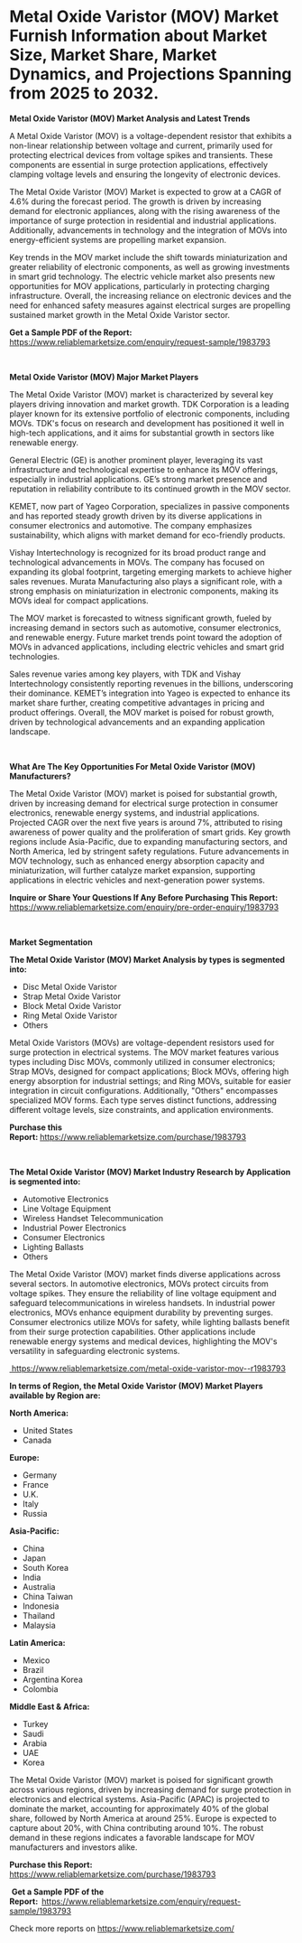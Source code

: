 <p><h1>Metal Oxide Varistor (MOV) Market Furnish Information about Market Size, Market Share, Market Dynamics, and Projections Spanning from 2025 to 2032.</h1></p><p><strong>Metal Oxide Varistor (MOV) Market Analysis and Latest Trends</strong></p>
<p><p>A Metal Oxide Varistor (MOV) is a voltage-dependent resistor that exhibits a non-linear relationship between voltage and current, primarily used for protecting electrical devices from voltage spikes and transients. These components are essential in surge protection applications, effectively clamping voltage levels and ensuring the longevity of electronic devices.</p><p>The Metal Oxide Varistor (MOV) Market is expected to grow at a CAGR of 4.6% during the forecast period. The growth is driven by increasing demand for electronic appliances, along with the rising awareness of the importance of surge protection in residential and industrial applications. Additionally, advancements in technology and the integration of MOVs into energy-efficient systems are propelling market expansion. </p><p>Key trends in the MOV market include the shift towards miniaturization and greater reliability of electronic components, as well as growing investments in smart grid technology. The electric vehicle market also presents new opportunities for MOV applications, particularly in protecting charging infrastructure. Overall, the increasing reliance on electronic devices and the need for enhanced safety measures against electrical surges are propelling sustained market growth in the Metal Oxide Varistor sector.</p></p>
<p><strong>Get a Sample PDF of the Report:&nbsp;</strong> <a href="https://www.reliablemarketsize.com/enquiry/request-sample/1983793?utm_campaign=2289&utm_medium=2&utm_source=Github&utm_content=ia&utm_term=13022025&utm_id=metal-oxide-varistor-mov">https://www.reliablemarketsize.com/enquiry/request-sample/1983793</a></p>
<p>&nbsp;</p>
<p><strong>Metal Oxide Varistor (MOV) Major Market Players</strong></p>
<p><p>The Metal Oxide Varistor (MOV) market is characterized by several key players driving innovation and market growth. TDK Corporation is a leading player known for its extensive portfolio of electronic components, including MOVs. TDK's focus on research and development has positioned it well in high-tech applications, and it aims for substantial growth in sectors like renewable energy.</p><p>General Electric (GE) is another prominent player, leveraging its vast infrastructure and technological expertise to enhance its MOV offerings, especially in industrial applications. GE’s strong market presence and reputation in reliability contribute to its continued growth in the MOV sector.</p><p>KEMET, now part of Yageo Corporation, specializes in passive components and has reported steady growth driven by its diverse applications in consumer electronics and automotive. The company emphasizes sustainability, which aligns with market demand for eco-friendly products.</p><p>Vishay Intertechnology is recognized for its broad product range and technological advancements in MOVs. The company has focused on expanding its global footprint, targeting emerging markets to achieve higher sales revenues. Murata Manufacturing also plays a significant role, with a strong emphasis on miniaturization in electronic components, making its MOVs ideal for compact applications.</p><p>The MOV market is forecasted to witness significant growth, fueled by increasing demand in sectors such as automotive, consumer electronics, and renewable energy. Future market trends point toward the adoption of MOVs in advanced applications, including electric vehicles and smart grid technologies.</p><p>Sales revenue varies among key players, with TDK and Vishay Intertechnology consistently reporting revenues in the billions, underscoring their dominance. KEMET’s integration into Yageo is expected to enhance its market share further, creating competitive advantages in pricing and product offerings. Overall, the MOV market is poised for robust growth, driven by technological advancements and an expanding application landscape.</p></p>
<p>&nbsp;</p>
<p><strong>What Are The Key Opportunities For Metal Oxide Varistor (MOV) Manufacturers?</strong></p>
<p><p>The Metal Oxide Varistor (MOV) market is poised for substantial growth, driven by increasing demand for electrical surge protection in consumer electronics, renewable energy systems, and industrial applications. Projected CAGR over the next five years is around 7%, attributed to rising awareness of power quality and the proliferation of smart grids. Key growth regions include Asia-Pacific, due to expanding manufacturing sectors, and North America, led by stringent safety regulations. Future advancements in MOV technology, such as enhanced energy absorption capacity and miniaturization, will further catalyze market expansion, supporting applications in electric vehicles and next-generation power systems.</p></p>
<p><strong>Inquire or Share Your Questions If Any Before Purchasing This Report:</strong> <a href="https://www.reliablemarketsize.com/enquiry/pre-order-enquiry/1983793?utm_campaign=2289&utm_medium=2&utm_source=Github&utm_content=ia&utm_term=13022025&utm_id=metal-oxide-varistor-mov">https://www.reliablemarketsize.com/enquiry/pre-order-enquiry/1983793</a></p>
<p>&nbsp;</p>
<p><strong>Market Segmentation</strong></p>
<p><strong>The Metal Oxide Varistor (MOV) Market Analysis by types is segmented into:</strong></p>
<p><ul><li>Disc Metal Oxide Varistor</li><li>Strap Metal Oxide Varistor</li><li>Block Metal Oxide Varistor</li><li>Ring Metal Oxide Varistor</li><li>Others</li></ul></p>
<p><p>Metal Oxide Varistors (MOVs) are voltage-dependent resistors used for surge protection in electrical systems. The MOV market features various types including Disc MOVs, commonly utilized in consumer electronics; Strap MOVs, designed for compact applications; Block MOVs, offering high energy absorption for industrial settings; and Ring MOVs, suitable for easier integration in circuit configurations. Additionally, "Others" encompasses specialized MOV forms. Each type serves distinct functions, addressing different voltage levels, size constraints, and application environments.</p></p>
<p><strong>Purchase this Report:&nbsp;</strong><a href="https://www.reliablemarketsize.com/purchase/1983793?utm_campaign=2289&utm_medium=2&utm_source=Github&utm_content=ia&utm_term=13022025&utm_id=metal-oxide-varistor-mov">https://www.reliablemarketsize.com/purchase/1983793</a></p>
<p>&nbsp;</p>
<p><strong>The Metal Oxide Varistor (MOV) Market Industry Research by Application is segmented into:</strong></p>
<p><ul><li>Automotive Electronics</li><li>Line Voltage Equipment</li><li>Wireless Handset Telecommunication</li><li>Industrial Power Electronics</li><li>Consumer Electronics</li><li>Lighting Ballasts</li><li>Others</li></ul></p>
<p><p>The Metal Oxide Varistor (MOV) market finds diverse applications across several sectors. In automotive electronics, MOVs protect circuits from voltage spikes. They ensure the reliability of line voltage equipment and safeguard telecommunications in wireless handsets. In industrial power electronics, MOVs enhance equipment durability by preventing surges. Consumer electronics utilize MOVs for safety, while lighting ballasts benefit from their surge protection capabilities. Other applications include renewable energy systems and medical devices, highlighting the MOV's versatility in safeguarding electronic systems.</p></p>
<p><a href="https://www.reliablemarketsize.com/metal-oxide-varistor-mov--r1983793?utm_campaign=2289&utm_medium=2&utm_source=Github&utm_content=ia&utm_term=13022025&utm_id=metal-oxide-varistor-mov">&nbsp;https://www.reliablemarketsize.com/metal-oxide-varistor-mov--r1983793</a></p>
<p><strong>In terms of Region, the Metal Oxide Varistor (MOV) Market Players available by Region are:</strong></p>
<p>
    <p> <strong> North America: </strong>
        <ul>
            <li>United States</li>
            <li>Canada</li>
        </ul>
        </p> 
    <p> <strong> Europe: </strong>
        <ul>
            <li>Germany</li>
            <li>France</li>
            <li>U.K.</li>
            <li>Italy</li>
            <li>Russia</li>
        </ul>
        </p> 
    <p> <strong> Asia-Pacific: </strong>
        <ul>
            <li>China</li>
            <li>Japan</li>
            <li>South Korea</li>
            <li>India</li>
            <li>Australia</li>
            <li>China Taiwan</li>
            <li>Indonesia</li>
            <li>Thailand</li>
            <li>Malaysia</li>
        </ul>
        </p> 
    <p> <strong> Latin America: </strong>
        <ul>
            <li>Mexico</li>
            <li>Brazil</li>
            <li>Argentina Korea</li>
            <li>Colombia</li>
        </ul>
        </p> 
    <p> <strong> Middle East & Africa: </strong>
        <ul>
            <li>Turkey</li>
            <li>Saudi</li>
            <li>Arabia</li>
            <li>UAE</li>
            <li>Korea</li>
        </ul>
    </p>
    </p>
<p><p>The Metal Oxide Varistor (MOV) market is poised for significant growth across various regions, driven by increasing demand for surge protection in electronics and electrical systems. Asia-Pacific (APAC) is projected to dominate the market, accounting for approximately 40% of the global share, followed by North America at around 25%. Europe is expected to capture about 20%, with China contributing around 10%. The robust demand in these regions indicates a favorable landscape for MOV manufacturers and investors alike.</p></p>
<p><strong>Purchase this Report: </strong><a href="https://www.reliablemarketsize.com/purchase/1983793?utm_campaign=2289&utm_medium=2&utm_source=Github&utm_content=ia&utm_term=13022025&utm_id=metal-oxide-varistor-mov">https://www.reliablemarketsize.com/purchase/1983793</a></p>
<p>&nbsp;<strong>Get a Sample PDF of the Report:&nbsp;&nbsp;</strong><a href="https://www.reliablemarketsize.com/enquiry/request-sample/1983793?utm_campaign=2289&utm_medium=2&utm_source=Github&utm_content=ia&utm_term=13022025&utm_id=metal-oxide-varistor-mov">https://www.reliablemarketsize.com/enquiry/request-sample/1983793</a></p>
<p><strong></strong></p>
<p>Check more reports on <a href="https://www.reliablemarketsize.com/?utm_campaign=2289&utm_medium=2&utm_source=Github&utm_content=ia&utm_term=13022025&utm_id=metal-oxide-varistor-mov">https://www.reliablemarketsize.com/</a></p>